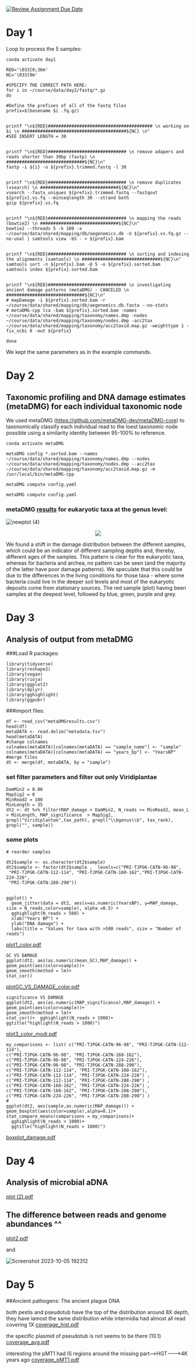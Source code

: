 [![Review Assignment Due Date](https://classroom.github.com/assets/deadline-readme-button-24ddc0f5d75046c5622901739e7c5dd533143b0c8e959d652212380cedb1ea36.svg)](https://classroom.github.com/a/-7_RZisP)

# Day 1


Loop to process the 5 samples:
```
conda activate day1

RED='\033[0;36m'
NC='\033[0m'

#SPECIFY THE CORRECT PATH HERE:
for i in ~/course/data/day2/fastq/*.gz
do

#Define the prefixes of all of the fastq files
prefix=$(basename $i .fq.gz)


printf "\n${RED}######################################## \n working on $i \n ########################################${NC} \n"
#SEE INSERT LENGTH = 30


printf "\n${RED}############################## \n remove adapers and reads shorter than 30bp (fastp) \n ##############################${NC}\n"
fastp -i ${i} -o ${prefix}.trimmed.fastq -l 30


printf "\n${RED}############################## \n remove duplicates (vsearch) \n ##############################${NC}\n"
vsearch --fastx_uniques ${prefix}.trimmed.fastq --fastqout ${prefix}.vs.fq --minseqlength 30 --strand both
gzip ${prefix}.vs.fq


printf "\n${RED}############################## \n mapping the reads (bowtie2) \n ##############################${NC}\n"
bowtie2 --threads 5 -k 100 -x ~/course/data/shared/mapping/db/aegenomics.db -U ${prefix}.vs.fq.gz --no-unal | samtools view -bS - > ${prefix}.bam


printf "\n${RED}############################## \n sorting and indexing the alignments (samtools) \n ##############################${NC}\n"
samtools sort -n ${prefix}.bam -@ 5 -o ${prefix}.sorted.bam
samtools index ${prefix}.sorted.bam


printf "\n${RED}############################## \n investigating ancient damage patterns (metaDMG) - CANCELED \n ##############################${NC}\n"
# mapDamage -i ${prefix}.sorted.bam -r ~/course/data/shared/mapping/db/aegenomics.db.fasta --no-stats
# metaDMG-cpp lca -bam ${prefix}.sorted.bam -names ~/course/data/shared/mapping/taxonomy/names.dmp -nodes ~/course/data/shared/mapping/taxonomy/nodes.dmp -acc2tax ~/course/data/shared/mapping/taxonomy/acc2taxid.map.gz -weighttype 1 -fix_ncbi 0 -out ${prefix}

done
```

We kept the same parameters as in the example commands. 

# Day 2
## Taxonomic profiling and DNA damage estimates (metaDMG) for each individual taxonomic node
We used metaDMG (https://github.com/metaDMG-dev/metaDMG-core) to taxonomically classify each individual read to the loest taxonomic node possible using a similarity identity between 95-100% to reference.
```
conda activate metaDMG

metaDMG config *.sorted.bam --names ~/course/data/shared/mapping/taxonomy/names.dmp --nodes ~/course/data/shared/mapping/taxonomy/nodes.dmp --acc2tax ~/course/data/shared/mapping/taxonomy/acc2taxid.map.gz -m /usr/local/bin/metaDMG-cpp

metaDMG compute config.yaml

metaDMG compute config.yaml 
```


### metaDMG [results](https://github.com/GeoGenetics-edu/case-study-data-processing-documentation-team3/blob/main/config.yaml)  for eukaryotic taxa at the genus level:
![newplot (4)](https://github.com/GeoGenetics-edu/case-study-data-processing-documentation-team3/assets/48062644/1e9d1511-f70e-4b3b-96da-13324974d9ef)

<p align="center">
  <img src="https://github.com/GeoGenetics-edu/case-study-data-processing-documentation-team3/assets/48062644/8ce1f1a7-667f-42aa-8e27-c4b97496cb88">
</p>  

We found a shift in the damage distribution between the different samples, which could be an indicator of different sampling depths and, thereby, different ages of the samples. This pattern is clear for the eukaryotic taxa, whereas for bacteria and archea, no pattern can be seen (and the majority of the latter have poor damage patterns). We speculate that this could be due to the differences in the living conditions for those taxa - where some bacteria could live in the deeper soil levels and most of the eukaryotic deposits come from stationary sources. 
The red sample (plot) having been samples at the deepest level, followed by blue, green, purple and grey. 

# Day 3
## Analysis of output from metaDMG


###Load R packages:

```
library(tidyverse) 
library(reshape2)
library(vegan)
library(rioja)
library(ggplot2)
library(dplyr)
library(gghighlight)
library(ggpubr)
```


###import files:

```
df <- read_csv("metaDMGresults.csv")
head(df)
metaDATA <- read.delim("metadata.tsv")
head(metaDATA)
#change colnames
colnames(metaDATA)[colnames(metaDATA) == "sample_name"] <- "sample"
colnames(metaDATA)[colnames(metaDATA) == "years_bp"] <- "YearsBP"
#merge files
dt <- merge(df, metaDATA, by = "sample")
```
### set filter parameters and filter out only Viridiplantae

```
DamMin2 = 0.00
MapSig2 = 0
MinRead2 = 100
MinLength = 35
dt2 <- dt %>% filter(MAP_damage > DamMin2, N_reads >= MinRead2, mean_L > MinLength, MAP_significance  > MapSig2,  grepl("Viridiplantae",tax_path), grepl("\\bgenus\\b", tax_rank), grepl("", sample))
```


### some plots

```
# reorder samples

dt2$sample <- as.character(dt2$sample)
dt2$sample <- factor(dt2$sample ,  levels=c("PRI-TJPGK-CATN-96-98",
 "PRI-TJPGK-CATN-112-114", "PRI-TJPGK-CATN-160-162","PRI-TJPGK-CATN-224-226",
 "PRI-TJPGK-CATN-288-290"))


ggplot() +
  geom_jitter(data = dt2, aes(x=as.numeric(YearsBP), y=MAP_damage, size = N_reads,color=sample), alpha =0.5) +
  gghighlight(N_reads > 500) +
  xlab("Years BP") +
  ylab("DNA damage") +
  labs(title = "Values for taxa with >500 reads", size = "Number of reads")

```

[plot1_color.pdf](https://github.com/GeoGenetics-edu/case-study-data-processing-documentation-team3/files/12821317/plot1_color.pdf)


```
GC VS DAMAGE
ggplot(dt2, aes(as.numeric(mean_GC),MAP_damage)) + 
geom_point(aes(color=sample))+ 
geom_smooth(method = lm)+
stat_cor()
```
[plotGC_VS_DAMAGE_color.pdf](https://github.com/GeoGenetics-edu/case-study-data-processing-documentation-team3/files/12821360/plotGC_VS_DAMAGE_color.pdf)
```
significance VS DAMAGE
ggplot(dt2, aes(as.numeric(MAP_significance),MAP_damage)) + 
geom_point(aes(color=sample))+ 
geom_smooth(method = lm)+
stat_cor()+  gghighlight(N_reads > 1000)+
ggtitle("highlight(N_reads > 1000)")
```

[plot3_color_modi.pdf](https://github.com/GeoGenetics-edu/case-study-data-processing-documentation-team3/files/12821553/plot3_color_modi.pdf)
```
my_comparisons <- list( c("PRI-TJPGK-CATN-96-98", "PRI-TJPGK-CATN-112-114"), 
c("PRI-TJPGK-CATN-96-98", "PRI-TJPGK-CATN-160-162"), 
c("PRI-TJPGK-CATN-96-98", "PRI-TJPGK-CATN-224-226"), 
c("PRI-TJPGK-CATN-96-98", "PRI-TJPGK-CATN-288-290"), 
c("PRI-TJPGK-CATN-112-114", "PRI-TJPGK-CATN-160-162"),
c("PRI-TJPGK-CATN-112-114", "PRI-TJPGK-CATN-224-226") ,
c("PRI-TJPGK-CATN-112-114", "PRI-TJPGK-CATN-288-290") ,
c("PRI-TJPGK-CATN-160-162", "PRI-TJPGK-CATN-224-226") ,
c("PRI-TJPGK-CATN-160-162", "PRI-TJPGK-CATN-288-290"),
c("PRI-TJPGK-CATN-224-226", "PRI-TJPGK-CATN-288-290") )
# 
ggplot(dt2, aes(sample,as.numeric(MAP_damage))) +
geom_boxplot(aes(color=sample),alpha=0.1)+ 
stat_compare_means(comparisons = my_comparisons)+
  gghighlight(N_reads > 1000)+
  ggtitle("highlight(N_reads > 1000)")
```
[boxplot_damage.pdf](https://github.com/GeoGenetics-edu/case-study-data-processing-documentation-team3/files/12821563/boxplot_damage.pdf)



# Day 4
## Analysis of microbial aDNA

[plot (2).pdf](https://github.com/GeoGenetics-edu/case-study-data-processing-documentation-team3/files/12821573/plot.2.pdf)

## The difference between reads and genome abundances ^^


[plot2.pdf](https://github.com/GeoGenetics-edu/case-study-data-processing-documentation-team3/files/12821572/plot2.pdf)

and

![Screenshot 2023-10-05 192312](https://github.com/GeoGenetics-edu/case-study-data-processing-documentation-team3/assets/48062644/22ce43b5-85f3-4893-b1cf-e66596c4b0c7)






# Day 5

##Ancient pathogens: The ancient plague DNA


both pestis and pseudotub have the top of the distribution around 8X depth, they have lamost the same distribution
while intermidia had almost all read covering 1X 
[coverage_hist.pdf](https://github.com/GeoGenetics-edu/case-study-data-processing-documentation-team3/files/12830259/coverage_hist.pdf)


the specific plasmid of pseudotub is not seems to be there (10.1)
[coverage_avg.pdf](https://github.com/GeoGenetics-edu/case-study-data-processing-documentation-team3/files/12830281/coverage_avg.pdf)

interesting the pMT1 had IS regions around the missing part-->HGT--->4K years ago
[coverage_pMT1.pdf](https://github.com/GeoGenetics-edu/case-study-data-processing-documentation-team3/files/12830133/coverage_pMT1.pdf)







